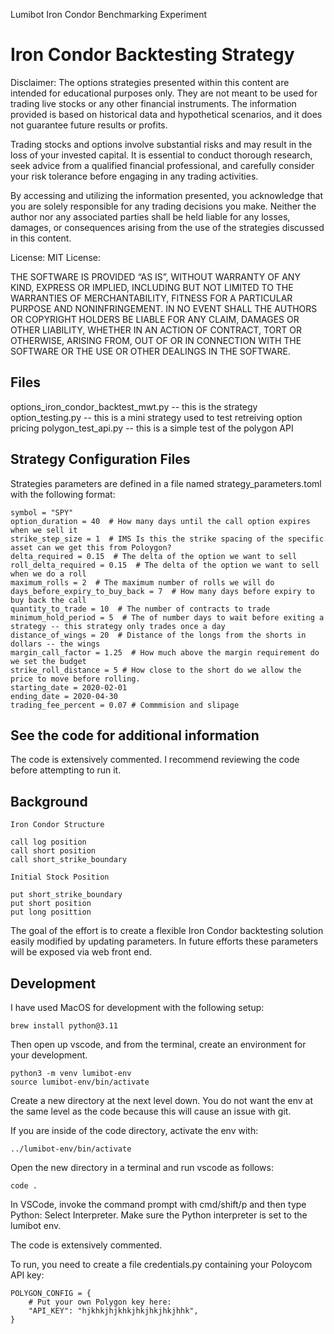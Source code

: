 Lumibot Iron Condor Benchmarking Experiment

# Iron Condor Backtesting Strategy

Disclaimer: The options strategies presented within this content are intended for educational purposes only. They are not meant to be used for trading live stocks or any other financial instruments. The information provided is based on historical data and hypothetical scenarios, and it does not guarantee future results or profits.

Trading stocks and options involve substantial risks and may result in the loss of your invested capital. It is essential to conduct thorough research, seek advice from a qualified financial professional, and carefully consider your risk tolerance before engaging in any trading activities.

By accessing and utilizing the information presented, you acknowledge that you are solely responsible for any trading decisions you make. Neither the author nor any associated parties shall be held liable for any losses, damages, or consequences arising from the use of the strategies discussed in this content.

License: MIT License:

THE SOFTWARE IS PROVIDED “AS IS”, WITHOUT WARRANTY OF ANY KIND, EXPRESS OR IMPLIED, INCLUDING BUT NOT LIMITED TO THE WARRANTIES OF MERCHANTABILITY, FITNESS FOR A PARTICULAR PURPOSE AND NONINFRINGEMENT. IN NO EVENT SHALL THE AUTHORS OR COPYRIGHT HOLDERS BE LIABLE FOR ANY CLAIM, DAMAGES OR OTHER LIABILITY, WHETHER IN AN ACTION OF CONTRACT, TORT OR OTHERWISE, ARISING FROM, OUT OF OR IN CONNECTION WITH THE SOFTWARE OR THE USE OR OTHER DEALINGS IN THE SOFTWARE.

## Files

options_iron_condor_backtest_mwt.py -- this is the strategy
option_testing.py -- this is a mini strategy used to test retreiving option pricing
polygon_test_api.py -- this is a simple test of the polygon API

## Strategy Configuration Files

Strategies parameters are defined in a file named strategy_parameters.toml with the following format:

```
symbol = "SPY"
option_duration = 40  # How many days until the call option expires when we sell it
strike_step_size = 1  # IMS Is this the strike spacing of the specific asset can we get this from Poloygon?
delta_required = 0.15  # The delta of the option we want to sell
roll_delta_required = 0.15  # The delta of the option we want to sell when we do a roll
maximum_rolls = 2  # The maximum number of rolls we will do
days_before_expiry_to_buy_back = 7  # How many days before expiry to buy back the call
quantity_to_trade = 10  # The number of contracts to trade
minimum_hold_period = 5  # The of number days to wait before exiting a strategy -- this strategy only trades once a day
distance_of_wings = 20  # Distance of the longs from the shorts in dollars -- the wings
margin_call_factor = 1.25  # How much above the margin requirement do we set the budget
strike_roll_distance = 5 # How close to the short do we allow the price to move before rolling.
starting_date = 2020-02-01
ending_date = 2020-04-30
trading_fee_percent = 0.07 # Commmision and slipage
```

## See the code for additional information

The code is extensively commented.  I recommend reviewing the code before attempting to run it.

## Background

    Iron Condor Structure
    
    call log position
    call short position
    call short_strike_boundary
    
    Initial Stock Position
    
    put short_strike_boundary
    put short position
    put long posittion


The goal of the effort is to create a flexible Iron Condor backtesting solution easily modified by updating
parameters.   In future efforts these parameters will be exposed via web front end.

## Development

I have used MacOS for development with the following setup:

```
brew install python@3.11
```

Then open up vscode, and from the terminal, create an environment for your development.

```
python3 -m venv lumibot-env
source lumibot-env/bin/activate
```

Create a new directory at the next level down.  You do not want the env at the same level as the code because this will cause an issue with git.

If you are inside of the code directory, activate the env with:

```
../lumibot-env/bin/activate
```

Open the new directory in a terminal and run vscode as follows:

```
code .   
```

In VSCode, invoke the command prompt with cmd/shift/p and then type Python: Select Interpreter.  Make sure the Python interpreter is set
to the lumibot env.

The code is extensively commented.

To run, you need to create a file credentials.py containing your Poloycom API key:

```
POLYGON_CONFIG = {
    # Put your own Polygon key here:
    "API_KEY": "hjkhkjhjkhkjhkjhkjhkjhhk",
}
```



